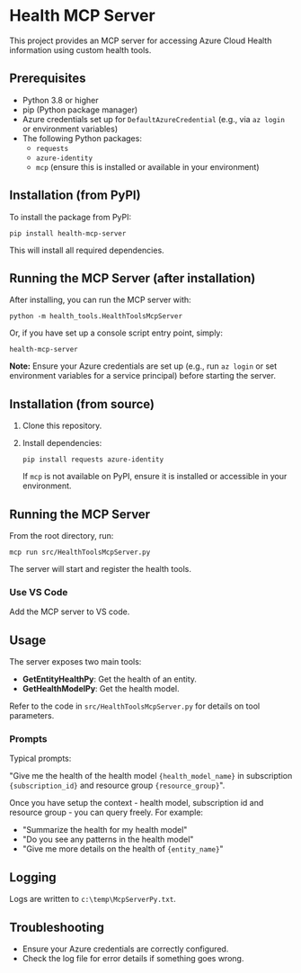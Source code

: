 # Health MCP Server

This project provides an MCP server for accessing Azure Cloud Health information using custom health tools.

## Prerequisites

- Python 3.8 or higher
- pip (Python package manager)
- Azure credentials set up for `DefaultAzureCredential` (e.g., via `az login` or environment variables)
- The following Python packages:
  - `requests`
  - `azure-identity`
  - `mcp` (ensure this is installed or available in your environment)


## Installation (from PyPI)

To install the package from PyPI:

```pwsh
pip install health-mcp-server
```

This will install all required dependencies.

## Running the MCP Server (after installation)

After installing, you can run the MCP server with:

```pwsh
python -m health_tools.HealthToolsMcpServer
```

Or, if you have set up a console script entry point, simply:

```pwsh
health-mcp-server
```

**Note:** Ensure your Azure credentials are set up (e.g., run `az login` or set environment variables for a service principal) before starting the server.

## Installation (from source)

1. Clone this repository.
2. Install dependencies:

   ```pwsh
   pip install requests azure-identity
   ```

   If `mcp` is not available on PyPI, ensure it is installed or accessible in your environment.

## Running the MCP Server

From the root directory, run:

```pwsh
mcp run src/HealthToolsMcpServer.py
```

The server will start and register the health tools.

### Use VS Code
Add the MCP server to VS code.

## Usage

The server exposes two main tools:

- **GetEntityHealthPy**: Get the health of an entity.
- **GetHealthModelPy**: Get the health model.

Refer to the code in `src/HealthToolsMcpServer.py` for details on tool parameters.

### Prompts
Typical prompts:

"Give me the health of the health model `{health_model_name}` in subscription `{subscription_id}` and resource group `{resource_group}`".

Once you have setup the context - health model, subscription id and resource group - you can query freely. For example:

* "Summarize the health for my health model"
* "Do you see any patterns in the health model"
* "Give me more details on the health of `{entity_name}`"

## Logging

Logs are written to `c:\temp\McpServerPy.txt`.

## Troubleshooting

- Ensure your Azure credentials are correctly configured.
- Check the log file for error details if something goes wrong.
